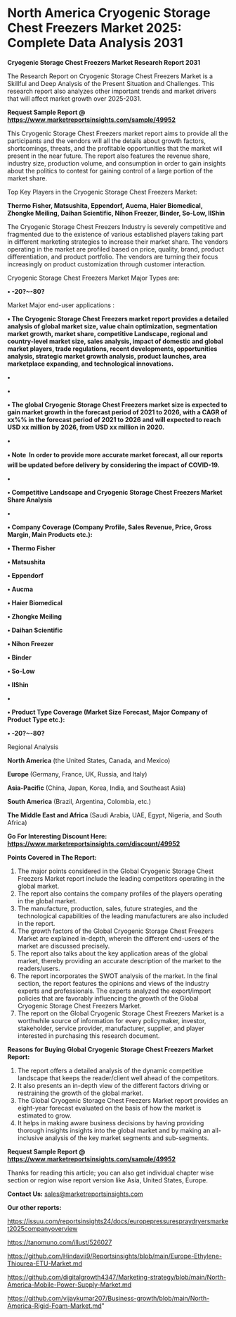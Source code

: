 # North America Cryogenic Storage Chest Freezers Market 2025: Complete Data Analysis 2031

<strong>Cryogenic Storage Chest Freezers Market Research Report 2031</strong>

The Research Report on Cryogenic Storage Chest Freezers Market is a Skillful and Deep Analysis of the Present Situation and Challenges. This research report also analyzes other important trends and market drivers that will affect market growth over 2025-2031.

<strong>Request Sample Report @ <a href=https://www.marketreportsinsights.com/sample/49952>https://www.marketreportsinsights.com/sample/49952</a></strong>

This Cryogenic Storage Chest Freezers market report aims to provide all the participants and the vendors will all the details about growth factors, shortcomings, threats, and the profitable opportunities that the market will present in the near future. The report also features the revenue share, industry size, production volume, and consumption in order to gain insights about the politics to contest for gaining control of a large portion of the market share.

Top Key Players in the Cryogenic Storage Chest Freezers Market:

<strong>Thermo Fisher, Matsushita, Eppendorf, Aucma, Haier Biomedical, Zhongke Meiling, Daihan Scientific, Nihon Freezer, Binder, So-Low, IlShin</strong>

The Cryogenic Storage Chest Freezers Industry is severely competitive and fragmented due to the existence of various established players taking part in different marketing strategies to increase their market share. The vendors operating in the market are profiled based on price, quality, brand, product differentiation, and product portfolio. The vendors are turning their focus increasingly on product customization through customer interaction.

Cryogenic Storage Chest Freezers Market Major Types are:

<strong>•  -20?~-80?</strong>

Market Major end-user applications :

<strong>•  The Cryogenic Storage Chest Freezers market report provides a detailed analysis of global market size, value chain optimization, segmentation market growth, market share, competitive Landscape, regional and country-level market size, sales analysis, impact of domestic and global market players, trade regulations, recent developments, opportunities analysis, strategic market growth analysis, product launches, area marketplace expanding, and technological innovations.

•  

•  

•  The global Cryogenic Storage Chest Freezers market size is expected to gain market growth in the forecast period of 2021 to 2026, with a CAGR of xx%% in the forecast period of 2021 to 2026 and will expected to reach USD xx million by 2026, from USD xx million in 2020.

•  

•  Note  In order to provide more accurate market forecast, all our reports will be updated before delivery by considering the impact of COVID-19.

•  

•  Competitive Landscape and Cryogenic Storage Chest Freezers Market Share Analysis

•  

•  Company Coverage (Company Profile, Sales Revenue, Price, Gross Margin, Main Products etc.): 

•  Thermo Fisher

•  Matsushita

•  Eppendorf

•  Aucma

•  Haier Biomedical

•  Zhongke Meiling

•  Daihan Scientific

•  Nihon Freezer

•  Binder

•  So-Low

•  IlShin

•  

•  Product Type Coverage (Market Size  Forecast, Major Company of Product Type etc.):

•  -20?~-80?</strong>

Regional Analysis

</u><strong><b>North America</b></strong> (the United States, Canada, and Mexico)

<strong><b>Europe </b></strong>(Germany, France, UK, Russia, and Italy)

<strong><b>Asia-Pacific</b></strong> (China, Japan, Korea, India, and Southeast Asia)

<strong><b>South America</b></strong> (Brazil, Argentina, Colombia, etc.)

<strong><b>The Middle East and Africa</b></strong> (Saudi Arabia, UAE, Egypt, Nigeria, and South Africa)

<strong>Go For Interesting Discount Here: <a href=https://www.marketreportsinsights.com/discount/49952>https://www.marketreportsinsights.com/discount/49952</a></strong>

<strong>Points Covered in The Report:</strong>
<ol>
  <li>The major points considered in the Global Cryogenic Storage Chest Freezers Market report include the leading competitors operating in the global market.</li>
  <li>The report also contains the company profiles of the players operating in the global market.</li>
  <li>The manufacture, production, sales, future strategies, and the technological capabilities of the leading manufacturers are also included in the report.</li>
  <li>The growth factors of the Global Cryogenic Storage Chest Freezers Market are explained in-depth, wherein the different end-users of the market are discussed precisely.</li>
  <li>The report also talks about the key application areas of the global market, thereby providing an accurate description of the market to the readers/users.</li>
  <li>The report incorporates the SWOT analysis of the market. In the final section, the report features the opinions and views of the industry experts and professionals. The experts analyzed the export/import policies that are favorably influencing the growth of the Global Cryogenic Storage Chest Freezers Market.</li>
  <li>The report on the Global Cryogenic Storage Chest Freezers Market is a worthwhile source of information for every policymaker, investor, stakeholder, service provider, manufacturer, supplier, and player interested in purchasing this research document.</li>
</ol>
<strong>Reasons for Buying Global Cryogenic Storage Chest Freezers Market Report:</strong>

<ol>
  <li>The report offers a detailed analysis of the dynamic competitive landscape that keeps the reader/client well ahead of the competitors.</li>
  <li>It also presents an in-depth view of the different factors driving or restraining the growth of the global market.</li>
  <li>The Global Cryogenic Storage Chest Freezers Market report provides an eight-year forecast evaluated on the basis of how the market is estimated to grow.</li>
  <li>It helps in making aware business decisions by having providing thorough insights insights into the global market and by making an all-inclusive analysis of the key market segments and sub-segments.</li>
</ol>
<strong>Request Sample Report @ <a href=https://www.marketreportsinsights.com/sample/49952>https://www.marketreportsinsights.com/sample/49952</a></strong>


Thanks for reading this article; you can also get individual chapter wise section or region wise report version like Asia, United States, Europe.

<strong>Contact Us:</strong>
sales@marketreportsinsights.com

<strong>Our other reports:</strong>

<a href=https://issuu.com/reportsinsights24/docs/europepressurespraydryersmarket2025companyoverview>https://issuu.com/reportsinsights24/docs/europepressurespraydryersmarket2025companyoverview</a>

<a href=https://tanomuno.com/illust/526027>https://tanomuno.com/illust/526027</a>

<a href=https://github.com/Hindavii9/Reportsinsights/blob/main/Europe-Ethylene-Thiourea-ETU-Market.md>https://github.com/Hindavii9/Reportsinsights/blob/main/Europe-Ethylene-Thiourea-ETU-Market.md</a>

<a href=https://github.com/digitalgrowth4347/Marketing-strategy/blob/main/North-America-Mobile-Power-Supply-Market.md>https://github.com/digitalgrowth4347/Marketing-strategy/blob/main/North-America-Mobile-Power-Supply-Market.md</a>

<a href=https://github.com/vijaykumar207/Business-growth/blob/main/North-America-Rigid-Foam-Market.md>https://github.com/vijaykumar207/Business-growth/blob/main/North-America-Rigid-Foam-Market.md</a>"
